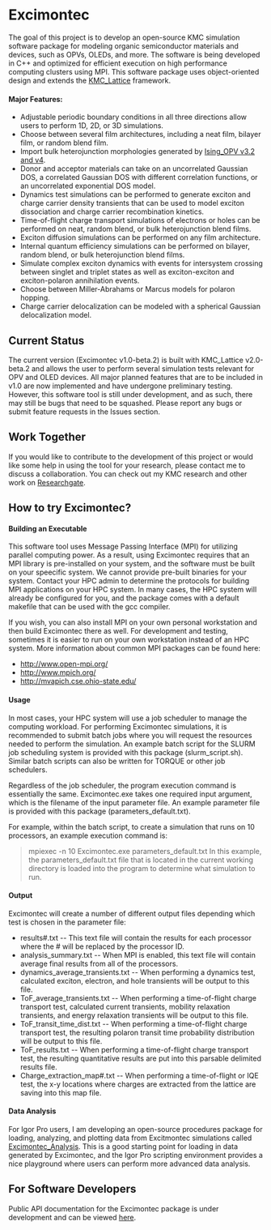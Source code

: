# Excimontec
The goal of this project is to develop an open-source KMC simulation software package for modeling organic semiconductor materials and devices, such as OPVs, OLEDs, and more.  The software is being developed in C++ and optimized for efficient execution on high performance computing clusters using MPI.  This software package uses object-oriented design and extends the [KMC_Lattice](https://github.com/MikeHeiber/KMC_Lattice) framework.

#### Major Features:
- Adjustable periodic boundary conditions in all three directions allow users to perform 1D, 2D, or 3D simulations.
- Choose between several film architectures, including a neat film, bilayer film, or random blend film.
- Import bulk heterojunction morphologies generated by [Ising_OPV v3.2 and v4](https://github.com/MikeHeiber/Ising_OPV).
- Donor and acceptor materials can take on an uncorrelated Gaussian DOS, a correlated Gaussian DOS with different correlation functions, or an uncorrelated exponential DOS model.
- Dynamics test simulations can be performed to generate exciton and charge carrier density transients that can be used to model exciton dissociation and charge carrier recombination kinetics.
- Time-of-flight charge transport simulations of electrons or holes can be performed on neat, random blend, or bulk heterojunction blend films.
- Exciton diffusion simulations can be performed on any film architecture.
- Internal quantum efficiency simulations can be performed on bilayer, random blend, or bulk heterojunction blend films.
- Simulate complex exciton dynamics with events for intersystem crossing between singlet and triplet states as well as exciton-exciton and exciton-polaron annihilation events.
- Choose between Miller-Abrahams or Marcus models for polaron hopping.
- Charge carrier delocalization can be modeled with a spherical Gaussian delocalization model.

## Current Status
The current version (Excimontec v1.0-beta.2) is built with KMC_Lattice v2.0-beta.2 and allows the user to perform several simulation tests relevant for OPV and OLED devices.  All major planned features that are to be included in v1.0 are now implemented and have undergone preliminary testing.  However, this software tool is still under development, and as such, there may still be bugs that need to be squashed.  Please report any bugs or submit feature requests in the Issues section. 

## Work Together

If you would like to contribute to the development of this project or would like some help in using the tool for your research, please contact me to discuss a collaboration.  You can check out my KMC research and other work on [Researchgate](https://www.researchgate.net/profile/Michael_Heiber).

## How to try Excimontec?
#### Building an Executable
This software tool uses Message Passing Interface (MPI) for utilizing parallel computing power. As a result, using Excimontec requires that an MPI library is pre-installed on your system, and the software must be built on your speecific system. We cannot provide pre-built binaries for your system.  Contact your HPC admin to determine the protocols for building MPI applications on your HPC system. In many cases, the HPC system will already be configured for you, and the package comes with a default makefile that can be used with the gcc compiler. 

If you wish, you can also install MPI on your own personal workstation and then build Excimontec there as well. For development and testing, sometimes it is easier to run on your own workstation instead of an HPC system. More information about common MPI packages can be found here:
- http://www.open-mpi.org/
- http://www.mpich.org/
- http://mvapich.cse.ohio-state.edu/

#### Usage
In most cases, your HPC system will use a job scheduler to manage the computing workload.  For performing Excimontec simulations, it is recommended to submit batch jobs where you will request the resources needed to perform the simulation.  An example batch script for the SLURM job scheduling system is provided with this package (slurm_script.sh). Similar batch scripts can also be written for TORQUE or other job schedulers.

Regardless of the job scheduler, the program execution command is essentially the same. Excimontec.exe takes one required input argument, which is the filename of the input parameter file. An example parameter file is provided with this package (parameters_default.txt).

For example, within the batch script, to create a simulation that runs on 10 processors, an example execution command is:
>    mpiexec -n 10 Excimontec.exe parameters_default.txt
In this example, the parameters_default.txt file that is located in the current working directory is loaded into the program to determine what simulation to run.

#### Output
Excimontec will create a number of different output files depending which test is chosen in the parameter file:
- results#.txt -- This text file will contain the results for each processor where the # will be replaced by the processor ID.
- analysis_summary.txt -- When MPI is enabled, this text file will contain average final results from all of the processors.
- dynamics_average_transients.txt -- When performing a dynamics test, calculated exciton, electron, and hole transients will be output to this file.
- ToF_average_transients.txt -- When performing a time-of-flight charge transport test, calculated current transients, mobility relaxation transients, and energy relaxation transients will be output to this file.
- ToF_transit_time_dist.txt -- When performing a time-of-flight charge transport test, the resulting polaron transit time probability distribution will be output to this file.
- ToF_results.txt -- When performing a time-of-flight charge transport test, the resulting quantitative results are put into this parsable delimited results file.
- Charge_extraction_map#.txt -- When performing a time-of-flight or IQE test, the x-y locations where charges are extracted from the lattice are saving into this map file.

#### Data Analysis
For Igor Pro users, I am developing an open-source procedures package for loading, analyzing, and plotting data from Excitmontec simulations called [Excimontec_Analysis](https://github.com/MikeHeiber/Excimontec_Analysis).  This is a good starting point for loading in data generated by Excimontec, and the Igor Pro scripting environment provides a nice playground where users can perform more advanced data analysis.

## For Software Developers
Public API documentation for the Excimontec package is under development and can be viewed [here](https://mikeheiber.github.io/Excimontec/).
